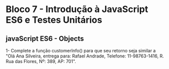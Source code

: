 # Bloco 7 - Introdução à JavaScript ES6 e Testes Unitários

## javaScript ES6 - Objects

1-
Complete a função customerInfo() para que seu retorno seja similar a "Olá Ana Silveira, entrega para: Rafael Andrade, Telefone: 11-98763-1416, R. Rua das Flores, Nº: 389, AP: 701".
